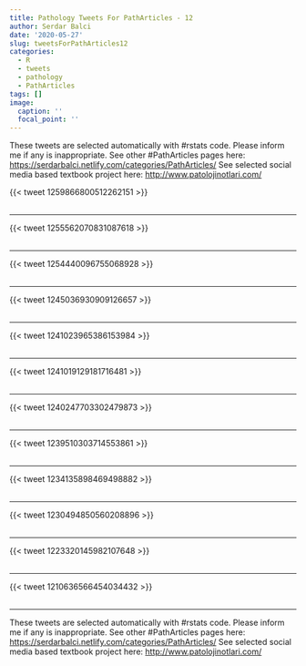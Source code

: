 ```yaml
---
title: Pathology Tweets For PathArticles - 12
author: Serdar Balci
date: '2020-05-27'
slug: tweetsForPathArticles12
categories:
  - R
  - tweets
  - pathology
  - PathArticles
tags: []
image:
  caption: ''
  focal_point: ''
---
```



These tweets are selected automatically with #rstats code. Please inform me if any is inappropriate.
See other #PathArticles pages here: https://serdarbalci.netlify.com/categories/PathArticles/ 
See selected social media based textbook project here: http://www.patolojinotlari.com/

{{< tweet 1259866800512262151 >}}
<br>
<br>
<hr>
{{< tweet 1255562070831087618 >}}
<br>
<br>
<hr>
{{< tweet 1254440096755068928 >}}
<br>
<br>
<hr>
{{< tweet 1245036930909126657 >}}
<br>
<br>
<hr>
{{< tweet 1241023965386153984 >}}
<br>
<br>
<hr>
{{< tweet 1241019129181716481 >}}
<br>
<br>
<hr>
{{< tweet 1240247703302479873 >}}
<br>
<br>
<hr>
{{< tweet 1239510303714553861 >}}
<br>
<br>
<hr>
{{< tweet 1234135898469498882 >}}
<br>
<br>
<hr>
{{< tweet 1230494850560208896 >}}
<br>
<br>
<hr>
{{< tweet 1223320145982107648 >}}
<br>
<br>
<hr>
{{< tweet 1210636566454034432 >}}
<br>
<br>
<hr>


These tweets are selected automatically with #rstats code. Please inform me if any is inappropriate.
See other #PathArticles pages here: https://serdarbalci.netlify.com/categories/PathArticles/ 
See selected social media based textbook project here: http://www.patolojinotlari.com/
